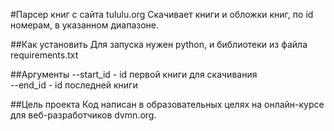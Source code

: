 #Парсер книг с сайта tululu.org
Cкачивает книги и обложки книг, по id номерам, в указанном диапазоне.


##Как установить
Для запуска нужен python, и библиотеки из файла requirements.txt

##Аргументы
--start_id - id первой книги для скачивания  
--end_id - id последней книги

##Цель проекта
Код написан в образовательных целях на онлайн-курсе для веб-разработчиков dvmn.org.